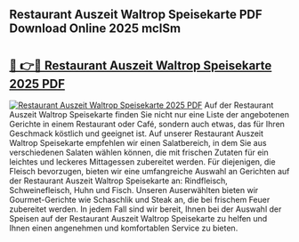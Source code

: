## Restaurant Auszeit Waltrop Speisekarte PDF Download Online 2025 mclSm

# <h2><a href="http://gcb31qu.nevu.top/?p=Restaurant+Auszeit+Waltrop+Speisekarte">🔗 👉🔴 Restaurant Auszeit Waltrop Speisekarte 2025 PDF</a></h2>

[![Restaurant Auszeit Waltrop Speisekarte 2025 PDF](https://i.imgur.com/dBaPXMq.png)](http://gcb31qu.nevu.top/?p=Restaurant+Auszeit+Waltrop+Speisekarte)
Auf der Restaurant Auszeit Waltrop Speisekarte finden Sie nicht nur eine Liste der angebotenen Gerichte in einem Restaurant oder Café, sondern auch etwas, das für Ihren Geschmack köstlich und geeignet ist. Auf unserer Restaurant Auszeit Waltrop Speisekarte empfehlen wir einen Salatbereich, in dem Sie aus verschiedenen Salaten wählen können, die mit frischen Zutaten für ein leichtes und leckeres Mittagessen zubereitet werden. Für diejenigen, die Fleisch bevorzugen, bieten wir eine umfangreiche Auswahl an Gerichten auf der Restaurant Auszeit Waltrop Speisekarte an: Rindfleisch, Schweinefleisch, Huhn und Fisch. Unseren Auserwählten bieten wir Gourmet-Gerichte wie Schaschlik und Steak an, die bei frischem Feuer zubereitet werden. In jedem Fall sind wir bereit, Ihnen bei der Auswahl der Speisen auf der Restaurant Auszeit Waltrop Speisekarte zu helfen und Ihnen einen angenehmen und komfortablen Service zu bieten.
